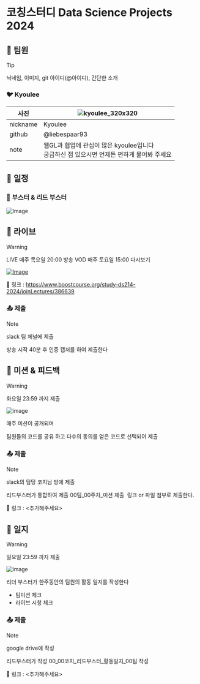 # 코칭스터디 Data Science Projects 2024

## 🪪 팀원
> [!TIP]
> 닉네임, 이미지, git 아이디(@아이디), 간단한 소개

### 🐦 Kyoulee 

| 사진 | ![kyoulee_320x320](https://github.com/liebespaar93/Coaching_Study_Data_Science_Projects_2024/assets/82822684/0e53585e-5c0a-47d2-b560-8a7b3da8a77b)|
| --- | -- |
| nickname | Kyoulee |
| github | @liebespaar93 |
| note | 웹GL과 협업에 관심이 많은 kyoulee입니다 </br> 궁금하신 점 있으시면 언제든 편하게 물어봐 주세요 |

## 📅 일정 

### 🚀 부스터 & 리드 부스터 

![Image](https://github.com/liebespaar93/Coaching_Study_Data_Science_Projects_2024/assets/82822684/c75d054c-45e8-46f8-9598-f032fdb189b9)

## 📡 라이브
> [!WARNING]
> LIVE 매주 목요일 20:00 방송
> VOD 매주 토요일 15:00 다시보기

[![Image](https://github.com/liebespaar93/Coaching_Study_Data_Science_Projects_2024/assets/82822684/fe1dfda5-1b1d-4072-be4b-03e7cac28009)](https://www.boostcourse.org/study-ds214-2024/joinLectures/386639)

🔗 링크 : <https://www.boostcourse.org/study-ds214-2024/joinLectures/386639>

### 📤 제출
> [!NOTE]
> slack 팀 체널에 제출

방송 시작 40분 후 인증 캡처를 하여 제출한다

## 🎯 미션 & 피드백
> [!WARNING]
> 화요일 23:59 까지 제출

![image](https://github.com/liebespaar93/Coaching_Study_Data_Science_Projects_2024/assets/82822684/528aceb1-9db0-43fe-8e84-80642b5818a2)

매주 미션이 공개되며 

팀원들의 코드를 공유 하고 다수의 동의를 얻은 코드로 선택되어 제출

### 📤 제출 
> [!NOTE]
> slack의 담당 코치님 방에 제출

리드부스터가 통합하여 제출
00팀_00주차_미션 제출  링크 or 파일 첨부로 제출한다.

🔗 링크 : <추가해주세요>

## 📝 일지
> [!WARNING]
> 일요일 23:59 까지 제출

![image](https://github.com/liebespaar93/Coaching_Study_Data_Science_Projects_2024/assets/82822684/bd3b37ad-41c3-430e-9183-57cac351ea07)

리더 부스터가 한주동안의 팀원의 활동 일지를 작성한다 
- 팀미션 체크
- 라이브 시청 체크

### 📤 제출 
> [!NOTE]
> google drive에 작성

리드부스터가 작성
00_00코치_리드부스터_활동일지_00팀 작성

🔗 링크 : <추가해주세요>
